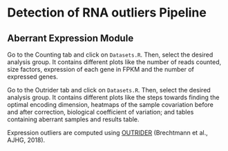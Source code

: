 # Detection of RNA outliers Pipeline

## Aberrant Expression Module 

Go to the Counting tab and click on `Datasets.R`. Then, select the desired 
analysis group. 
It contains different plots like the number of reads counted, size factors, 
expression of each gene in FPKM and the number of expressed genes. 

Go to the Outrider tab and click on `Datasets.R`. Then, select the desired 
analysis group. 
It contains different plots like the steps towards finding the optimal encoding 
dimension, heatmaps of the sample covariation before and after correction, 
biological coefficient of variation; and tables containing aberrant samples and 
results table.

Expression outliers are computed using [OUTRIDER](https://www.cell.com/ajhg/fulltext/S0002-9297(18)30401-4) 
(Brechtmann et al., AJHG, 2018).
